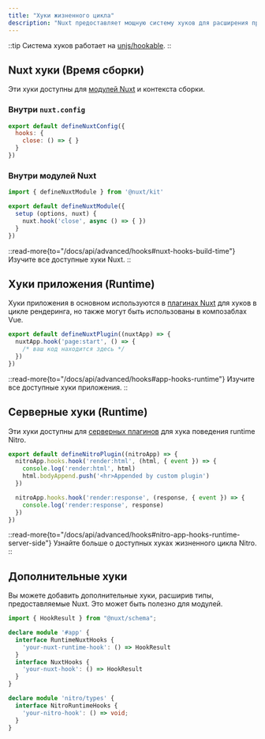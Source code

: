 ```yaml
---
title: "Хуки жизненного цикла"
description: "Nuxt предоставляет мощную систему хуков для расширения практически всех аспектов, использующих хуки."
---
```


::tip
Система хуков работает на [unjs/hookable](https://github.com/unjs/hookable).
::

## Nuxt хуки (Время сборки)

Эти хуки доступны для [модулей Nuxt](/docs/guide/going-further/modules) и контекста сборки.

### Внутри `nuxt.config`

```js [nuxt.config]
export default defineNuxtConfig({
  hooks: {
    close: () => { }
  }
})
```

### Внутри модулей Nuxt

```js
import { defineNuxtModule } from '@nuxt/kit'

export default defineNuxtModule({
  setup (options, nuxt) {
    nuxt.hook('close', async () => { })
  }
})
```

::read-more{to="/docs/api/advanced/hooks#nuxt-hooks-build-time"}
Изучите все доступные хуки Nuxt.
::

## Хуки приложения (Runtime)

Хуки приложения в основном используются в [плагинах Nuxt](/docs/guide/directory-structure/plugins) для хуков в цикле рендеринга, но также могут быть использованы в композаблах Vue.

```js [plugins/test.ts]
export default defineNuxtPlugin((nuxtApp) => {
  nuxtApp.hook('page:start', () => {
    /* ваш код находится здесь */
  })
})
```

::read-more{to="/docs/api/advanced/hooks#app-hooks-runtime"}
Изучите все доступные хуки приложения.
::

## Серверные хуки (Runtime)

Эти хуки доступны для [серверных плагинов](/docs/guide/directory-structure/server#server-plugins) для хука поведения runtime Nitro.

```js [~/server/plugins/test.ts]
export default defineNitroPlugin((nitroApp) => {
  nitroApp.hooks.hook('render:html', (html, { event }) => {
    console.log('render:html', html)
    html.bodyAppend.push('<hr>Appended by custom plugin')
  })

  nitroApp.hooks.hook('render:response', (response, { event }) => {
    console.log('render:response', response)
  })
})
```

::read-more{to="/docs/api/advanced/hooks#nitro-app-hooks-runtime-server-side"}
Узнайте больше о доступных хуках жизненного цикла Nitro.
::

## Дополнительные хуки

Вы можете добавить дополнительные хуки, расширив типы, предоставляемые Nuxt. Это может быть полезно для модулей.

```ts
import { HookResult } from "@nuxt/schema";

declare module '#app' {
  interface RuntimeNuxtHooks {
    'your-nuxt-runtime-hook': () => HookResult
  }
  interface NuxtHooks {
    'your-nuxt-hook': () => HookResult
  }
}

declare module 'nitro/types' {
  interface NitroRuntimeHooks {
    'your-nitro-hook': () => void;
  }
}
```
